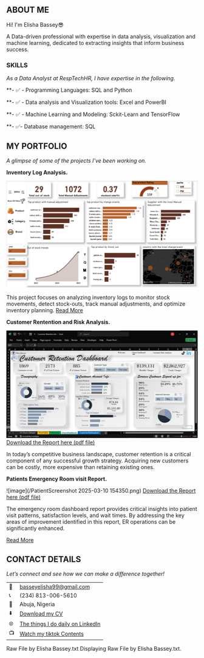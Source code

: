 
<!--Section 1: Introduce your self-->
## ABOUT ME
Hi! I'm Elisha Bassey😎

A Data-driven professional with expertise in data analysis, visualization and machine learning, dedicated to extracting insights that inform business success.


<!--Mention your top/relevant skills here - core and soft skills-->
### SKILLS

*As a Data Analyst at RespTechHR, I have expertise in the following.*

**- ✅ - Programming Languages: SQL and Python
          
**- ✅ - Data analysis and Visualization tools: Excel and PowerBI

**- ✅ - Machine Learning and Modeling: Sckit-Learn and TensorFlow 

**- ✅- Database management: SQL


<!--Section 2: List 3-4 key projects-->
## MY PORTFOLIO 

*A glimpse of some of the projects I've been working on.*

**Inventory Log Analysis.**

![image](/powerbi/savvyEcomdashboard.png)

This project focuses on analyzing inventory logs to monitor stock movements, detect stock-outs, track manual adjustments, and optimize inventory planning.
[Read More](https://github.com/Elice99/inventory-log-analysis-.git)

**Customer Rentention and Risk Analysis.**

![image](/Customer_retention/Dashboard.png)
<a href="Customer Retention and risk analysis.pdf">Download the Report here (pdf file)</a>

In today’s competitive business landscape, customer retention is a critical component of any successful growth strategy. Acquiring new customers can be costly, more expensive than retaining existing ones.



**Patients Emergency Room visit Report.**

![image](/PatientScreenshot 2025-03-10 154350.png)
<a href="PatientERvisit report.pdf">Download the Report here (pdf file)</a>

The emergency room dashboard report provides critical insights into patient visit patterns, satisfaction levels, and wait times. By addressing the key areas of improvement identified in this report, ER operations can be significantly enhanced.

[Read More](https://www.linkedin.com/pulse/patients-emergency-room-visit-report-elice-bassey-gqeff)


## CONTACT DETAILS

*Let’s connect and see how we can make a difference together!*
<table>
  <tbody>
    <tr>
      <td>📧</td>
      <td><a href="mailto:basseyelisha99@gmail.com">basseyelisha99@gmail.com</a></td>
    </tr>
    <tr>
      <td>📞</td>
      <td>(234) 813-006-5610</td>
    </tr>
    <tr>
      <td>📍</td>
      <td>Abuja, Nigeria</td>
    </tr>
    <tr>
      <td>⬇️</td>
      <td><a href="Data Analytics Resume.pdf">Download my CV</a></td>
    </tr>
    <tr>
      <td>🌐</td>
      <td><a href="https://linkedin.com/in/elisha-bassey">The things I do daily on LinkedIn</a></td>       
    </tr>
    <tr>
      <td>📺</td>
      <td><a href="http://tiktok.com/@elice_d_analyst">Watch my tiktok Contents</a></td>
    </tr>
  </tbody>
</table>

   




Raw File by Elisha Bassey.txt
Displaying Raw File by Elisha Bassey.txt.
